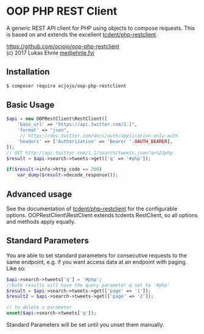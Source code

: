 OOP PHP REST Client
===========
A generic REST API client for PHP using objects to compose requests. This is based on and extends the excellent [tcdent/php-restclient](https://github.com/tcdent/php-restclient).

https://github.com/ocjojo/oop-php-restclient  
(c) 2017 Lukas Ehnle <me@ehnle.fyi>

Installation
-----------
``` sh
$ composer require ocjojo/oop-php-restclient
```


Basic Usage
-----------
``` php
$api = new OOPRestClient\RestClient([
    'base_url' => "https://api.twitter.com/1.1", 
    'format' => "json", 
     // https://dev.twitter.com/docs/auth/application-only-auth
    'headers' => ['Authorization' => 'Bearer '.OAUTH_BEARER], 
]);
// GET http://api.twitter.com/1.1/search/tweets.json?q=%23php
$result = $api->search->tweets->get(['q' => '#php']);

if($result->info->http_code == 200)
    var_dump($result->decode_response());
```


Advanced usage
--------------
See the documentation of [tcdent/php-restclient](https://github.com/tcdent/php-restclient) for the configurable options.
OOPRestClient\RestClient extends tcdents RestClient, so all options and methods apply equally.


Standard Parameters
-------------------
You are able to set standard parameters for consecutive requests to the same endpoint, e.g. if you want access data at an endpoint with paging. Like so:
``` php
$api->search->tweets['q'] = '#php';
//both results will have the query parameter q set to '#php'
$result = $api->search->tweets->get(['page' => '1']);
$result2 = $api->search->tweets->get(['page' => '2']);

// to delete a parameter
unset($api->search->tweets['q']);
```
Standard Parameters will be set until you unset them manually.